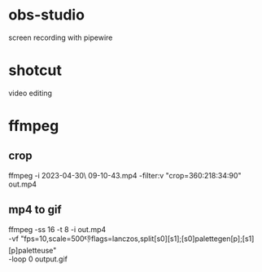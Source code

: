 # obs-studio

screen recording with pipewire

# shotcut

video editing

# ffmpeg

## crop

ffmpeg -i 2023-04-30\ 09-10-43.mp4 -filter:v "crop=360:218:34:90" out.mp4

## mp4 to gif

ffmpeg -ss 16 -t 8 -i out.mp4 \
    -vf "fps=10,scale=500:-1:flags=lanczos,split[s0][s1];[s0]palettegen[p];[s1][p]paletteuse" \
    -loop 0 output.gif
